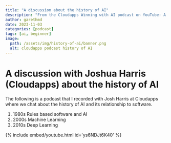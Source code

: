 ```yaml
---
title: "A discussion about the history of AI"
description: "From the Cloudapps Winning with AI podcast on YouTube: A discussion with Joshua Harris about the history of AI"
author: garethmd
date: 2023-11-03
categories: [podcast]
tags: [ai, beginner]
image:
  path: /assets/img/history-of-ai/banner.png
  alt: cloudapps podcast history of AI
---
```


# A discussion with Joshua Harris (Cloudapps) about the history of AI

The following is a podcast that I recorded with Josh Harris at Cloudapps where we chat about the history of AI 
and its relationship to software. 
1. 1980s Rules based software and AI
1. 2000s Machine Learning
1. 2010s Deep Learning


{% include embed/youtube.html id='ys6NDJt6K40' %}